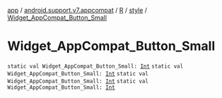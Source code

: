 [app](../../../index.md) / [android.support.v7.appcompat](../../index.md) / [R](../index.md) / [style](index.md) / [Widget_AppCompat_Button_Small](.)

# Widget_AppCompat_Button_Small

`static val Widget_AppCompat_Button_Small: `[`Int`](https://kotlinlang.org/api/latest/jvm/stdlib/kotlin/-int/index.html)
`static val Widget_AppCompat_Button_Small: `[`Int`](https://kotlinlang.org/api/latest/jvm/stdlib/kotlin/-int/index.html)
`static val Widget_AppCompat_Button_Small: `[`Int`](https://kotlinlang.org/api/latest/jvm/stdlib/kotlin/-int/index.html)
`static val Widget_AppCompat_Button_Small: `[`Int`](https://kotlinlang.org/api/latest/jvm/stdlib/kotlin/-int/index.html)